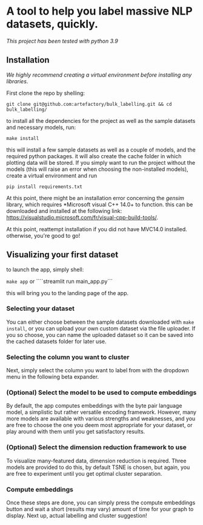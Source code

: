 # A tool to help you label massive NLP datasets, quickly.

*This project has been tested with python 3.9*
## Installation

*We highly recommend creating a virtual environment before installing any libraries*.

First clone the repo by shelling:

```git clone git@github.com:artefactory/bulk_labelling.git && cd bulk_labelling/```

to install all the dependencies for the project as well as the sample datasets and necessary models, run:

```make install```

this will install a few sample datasets as well as a couple of models, and the required python packages. it will also create the cache folder in which plotting data will be stored. If you simply want to run the project without the models (this will raise an error when choosing the non-installed models), create a virtual environment and run

```pip install requirements.txt```

At this point, there might be an installation error concerning the *gensim* library, which requires *Microsoft visual C++ 14.0+ to function. this can be downloaded and installed at the following link: https://visualstudio.microsoft.com/fr/visual-cpp-build-tools/.

At this point, reattempt installation if you did not have MVC14.0 installed. otherwise, you're good to go!
## Visualizing your first dataset

to launch the app, simply shell:

```make app```
or 
````streamlit run main_app.py```

this will bring you to the landing page of the app.

### Selecting your dataset

You can either choose between the sample datasets downloaded with ```make install```, or you can upload your own custom dataset via the file uploader. If you so choose, you can name the uploaded dataset so it can be saved into the cached datasets folder for later use.

### Selecting the column you want to cluster

Next, simply select the column you want to label from with the dropdown menu in the following beta expander.

### (Optional) Select the model to be used to compute embeddings

By default, the app computes embeddings with the byte pair language model, a simplistic but rather versatile encoding framework. However, many more models are available with various strengths and weaknesses, and you are free to choose the one you deem most appropriate for your dataset, or play around with them until you get satisfactory results.

### (Optional) Select the dimension reduction framework to use

To visualize many-featured data, dimension reduction is required. Three models are provided to do this, by default TSNE is chosen, but again, you are free to experiment until you get optimal cluster separation.

### Compute embeddings

Once these steps are done, you can simply press the compute embeddings button and wait a short (results may vary) amount of time for your graph to display. Next up, actual labelling and cluster suggestion!

